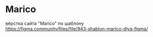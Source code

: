 # Marico

вёрстка сайта "Marico" по шаблону https://figma.community/files/file/943-shablon-marico-dlya-figma/
